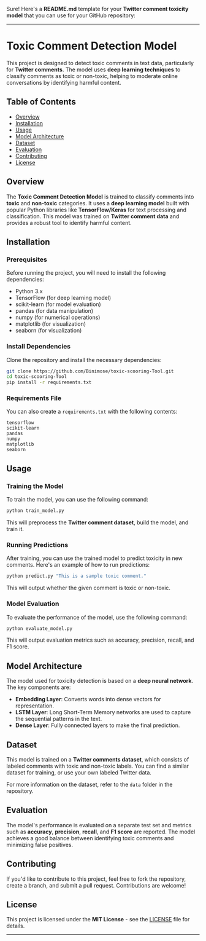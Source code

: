 Sure! Here's a **README.md** template for your **Twitter comment toxicity model** that you can use for your GitHub repository:

---

# Toxic Comment Detection Model

This project is designed to detect toxic comments in text data, particularly for **Twitter comments**. The model uses **deep learning techniques** to classify comments as toxic or non-toxic, helping to moderate online conversations by identifying harmful content.

## Table of Contents
- [Overview](#overview)
- [Installation](#installation)
- [Usage](#usage)
- [Model Architecture](#model-architecture)
- [Dataset](#dataset)
- [Evaluation](#evaluation)
- [Contributing](#contributing)
- [License](#license)

## Overview
The **Toxic Comment Detection Model** is trained to classify comments into **toxic** and **non-toxic** categories. It uses a **deep learning model** built with popular Python libraries like **TensorFlow/Keras** for text processing and classification. This model was trained on **Twitter comment data** and provides a robust tool to identify harmful content.

## Installation

### Prerequisites
Before running the project, you will need to install the following dependencies:

- Python 3.x
- TensorFlow (for deep learning model)
- scikit-learn (for model evaluation)
- pandas (for data manipulation)
- numpy (for numerical operations)
- matplotlib (for visualization)
- seaborn (for visualization)

### Install Dependencies
Clone the repository and install the necessary dependencies:

```bash
git clone https://github.com/Binimose/toxic-scooring-Tool.git
cd toxic-scooring-Tool
pip install -r requirements.txt
```

### Requirements File
You can also create a `requirements.txt` with the following contents:
```
tensorflow
scikit-learn
pandas
numpy
matplotlib
seaborn
```

## Usage

### Training the Model
To train the model, you can use the following command:

```bash
python train_model.py
```

This will preprocess the **Twitter comment dataset**, build the model, and train it.

### Running Predictions
After training, you can use the trained model to predict toxicity in new comments. Here's an example of how to run predictions:

```bash
python predict.py "This is a sample toxic comment."
```

This will output whether the given comment is toxic or non-toxic.

### Model Evaluation
To evaluate the performance of the model, use the following command:

```bash
python evaluate_model.py
```

This will output evaluation metrics such as accuracy, precision, recall, and F1 score.

## Model Architecture
The model used for toxicity detection is based on a **deep neural network**. The key components are:

- **Embedding Layer**: Converts words into dense vectors for representation.
- **LSTM Layer**: Long Short-Term Memory networks are used to capture the sequential patterns in the text.
- **Dense Layer**: Fully connected layers to make the final prediction.

## Dataset
This model is trained on a **Twitter comments dataset**, which consists of labeled comments with toxic and non-toxic labels. You can find a similar dataset for training, or use your own labeled Twitter data.

For more information on the dataset, refer to the `data` folder in the repository.

## Evaluation
The model's performance is evaluated on a separate test set and metrics such as **accuracy**, **precision**, **recall**, and **F1 score** are reported. The model achieves a good balance between identifying toxic comments and minimizing false positives.

## Contributing
If you'd like to contribute to this project, feel free to fork the repository, create a branch, and submit a pull request. Contributions are welcome!

## License
This project is licensed under the **MIT License** - see the [LICENSE](LICENSE) file for details.

---

